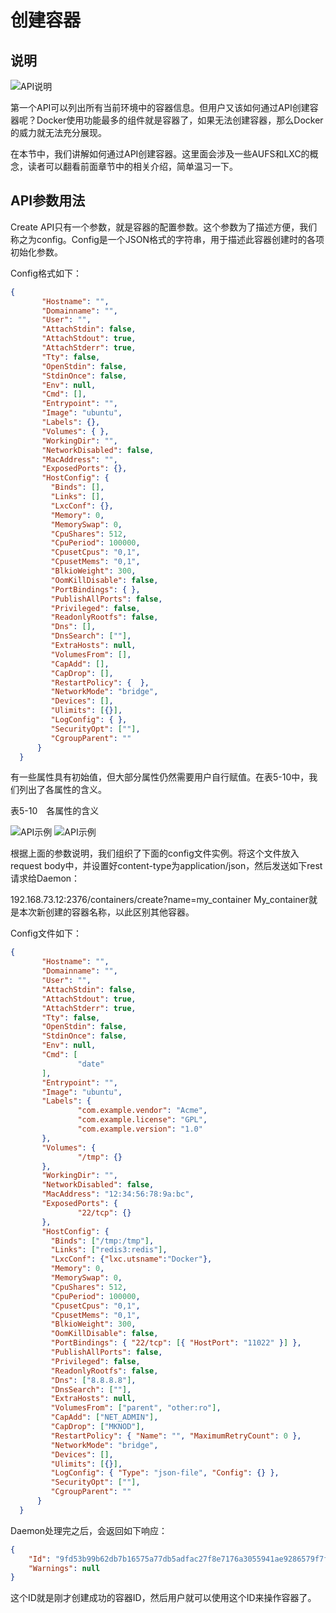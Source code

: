 # 创建容器

## 说明

![API说明](C:\Users\93281\Desktop\392d3d3c-08cb-452e-becb-b8386c2791a3.png)

第一个API可以列出所有当前环境中的容器信息。但用户又该如何通过API创建容器呢？Docker使用功能最多的组件就是容器了，如果无法创建容器，那么Docker的威力就无法充分展现。

在本节中，我们讲解如何通过API创建容器。这里面会涉及一些AUFS和LXC的概念，读者可以翻看前面章节中的相关介绍，简单温习一下。

## API参数用法

Create API只有一个参数，就是容器的配置参数。这个参数为了描述方便，我们称之为config。Config是一个JSON格式的字符串，用于描述此容器创建时的各项初始化参数。

Config格式如下：

```json
{
       "Hostname": "",
       "Domainname": "",
       "User": "",
       "AttachStdin": false,
       "AttachStdout": true,
       "AttachStderr": true,
       "Tty": false,
       "OpenStdin": false,
       "StdinOnce": false,
       "Env": null,
       "Cmd": [],
       "Entrypoint": "",
       "Image": "ubuntu",
       "Labels": {},
       "Volumes": { },
       "WorkingDir": "",
       "NetworkDisabled": false,
       "MacAddress": "",
       "ExposedPorts": {},
       "HostConfig": {
         "Binds": [],
         "Links": [],
         "LxcConf": {},
         "Memory": 0,
         "MemorySwap": 0,
         "CpuShares": 512,
         "CpuPeriod": 100000,
         "CpusetCpus": "0,1",
         "CpusetMems": "0,1",
         "BlkioWeight": 300,
         "OomKillDisable": false,
         "PortBindings": { },
         "PublishAllPorts": false,
         "Privileged": false,
         "ReadonlyRootfs": false,
         "Dns": [],
         "DnsSearch": [""],
         "ExtraHosts": null,
         "VolumesFrom": [],
         "CapAdd": [],
         "CapDrop": [],
         "RestartPolicy": {  },
         "NetworkMode": "bridge",
         "Devices": [],
         "Ulimits": [{}],
         "LogConfig": { },
         "SecurityOpt": [""],
         "CgroupParent": ""
      }
  }
```

有一些属性具有初始值，但大部分属性仍然需要用户自行赋值。在表5-10中，我们列出了各属性的含义。

表5-10　各属性的含义

![API示例](C:\Users\93281\Desktop\77e67496-6b6d-40f9-a997-fd49ae7a560a.png)
![API示例](C:\Users\93281\Desktop\5d68dac3-0f24-4937-89b4-7350766235b8.png)

根据上面的参数说明，我们组织了下面的config文件实例。将这个文件放入request body中，并设置好content-type为application/json，然后发送如下rest请求给Daemon：

192.168.73.12:2376/containers/create?name=my_container
My_container就是本次新创建的容器名称，以此区别其他容器。

Config文件如下：

```json
{
       "Hostname": "",
       "Domainname": "",
       "User": "",
       "AttachStdin": false,
       "AttachStdout": true,
       "AttachStderr": true,
       "Tty": false,
       "OpenStdin": false,
       "StdinOnce": false,
       "Env": null,
       "Cmd": [
               "date"
       ],
       "Entrypoint": "",
       "Image": "ubuntu",
       "Labels": {
               "com.example.vendor": "Acme",
               "com.example.license": "GPL",
               "com.example.version": "1.0"
       },
       "Volumes": {
               "/tmp": {}
       },
       "WorkingDir": "",
       "NetworkDisabled": false,
       "MacAddress": "12:34:56:78:9a:bc",
       "ExposedPorts": {
               "22/tcp": {}
       },
       "HostConfig": {
         "Binds": ["/tmp:/tmp"],
         "Links": ["redis3:redis"],
         "LxcConf": {"lxc.utsname":"Docker"},
         "Memory": 0,
         "MemorySwap": 0,
         "CpuShares": 512,
         "CpuPeriod": 100000,
         "CpusetCpus": "0,1",
         "CpusetMems": "0,1",
         "BlkioWeight": 300,
         "OomKillDisable": false,
         "PortBindings": { "22/tcp": [{ "HostPort": "11022" }] },
         "PublishAllPorts": false,
         "Privileged": false,
         "ReadonlyRootfs": false,
         "Dns": ["8.8.8.8"],
         "DnsSearch": [""],
         "ExtraHosts": null,
         "VolumesFrom": ["parent", "other:ro"],
         "CapAdd": ["NET_ADMIN"],
         "CapDrop": ["MKNOD"],
         "RestartPolicy": { "Name": "", "MaximumRetryCount": 0 },
         "NetworkMode": "bridge",
         "Devices": [],
         "Ulimits": [{}],
         "LogConfig": { "Type": "json-file", "Config": {} },
         "SecurityOpt": [""],
         "CgroupParent": ""
      }
  }
```

Daemon处理完之后，会返回如下响应：

```json
{
    "Id": "9fd53b99b62db7b16575a77db5adfac27f8e7176a3055941ae9286579f7fcd15",
    "Warnings": null
}
```

这个ID就是刚才创建成功的容器ID，然后用户就可以使用这个ID来操作容器了。
